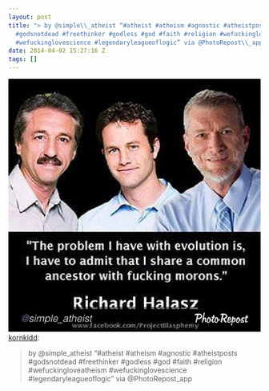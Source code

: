 ```yaml
---
layout: post
title: "> by @simple\\_atheist “#atheist #atheism #agnostic #atheistposts
  #godsnotdead #freethinker #godless #god #faith #religion #wefuckingloveatheism
  #wefuckinglovescience #legendaryleagueoflogic” via @PhotoRepost\\_app"
date: 2014-04-02 15:27:16 Z
tags: []
---
```

![](/media/2014/04/81491790669.jpg)
[kornkidd](http://kornkidd.tumblr.com/post/81482780837/by-simple-atheist-atheist-atheism-agnostic):

> by @simple\_atheist “#atheist #atheism #agnostic #atheistposts #godsnotdead #freethinker #godless #god #faith #religion #wefuckingloveatheism #wefuckinglovescience #legendaryleagueoflogic” via @PhotoRepost\_app

